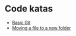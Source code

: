 # Code katas
* [Basic Git](git/basic-git.md)
* [Moving a file to a new folder](git/moving-files.md)
